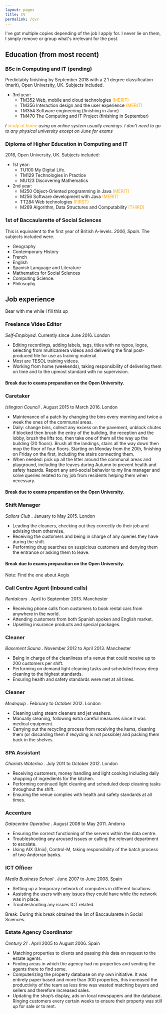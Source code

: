 ```yaml
---
layout: pages
title: CV
permalink: /cv/
---
```


I've got multiple copies depending of the job I apply for. I never lie on them, I simply remove or group what's irrelevant for the post.

## Education (from most recent)

### BSc in Computing and IT (pending)

Predictably finishing by September 2018 with a 2.1 degree classification (merit), Open University, UK. Subjects included.
- 3rd year:
  - TM352 Web, mobile and cloud technologies <span style="color:orange">(MERIT)</span>
  - TM356 Interaction design and the user experience <span style="color:orange">(MERIT)</span>
  - TM354 Software engineering (finishing in June)
  - TM470 The Computing and IT Project (finishing in September)

*I <span style="color:orange">study at home</span> using an online system usually evenings. I don't need to go to any physical university except on June for exams*
### Diploma of Higher Education in Computing and IT

2016, Open University, UK. Subjects included:
- 1st year:
  - TU100 My Digital Life.
  - TM129 Technologies in Practice
  - MU123 Discovering Mathematics
- 2nd year:
  - M250 Object-Oriented programming in Java <span style="color:orange">(MERIT)</span>
  - M256 Software development with Java <span style="color:orange">(MERIT)</span>
  - TT284 Web technologies <span style="color:orange">(FIRST)</span>
  - M269 Algorithm, Data Structures and Computability <span style="color:orange">(THIRD)</span>

### 1st of Baccaularette of Social Sciences
This is equivalent to the first year of British A-levels. *2006, Spain.* The subjects included were.
* Geography
* Contemporary History
* French
* English
* Spanish Language and Literature
* Mathematics for Social Sciences
* Computing Science.
* Philosophy

## Job experience

Bear with me while I fill this up

### Freelance Video Editor
*Self-Employed*. Currently since June 2016. London
- Editing recordings, adding labels, tags, titles with no typos, logos, selecting from multicamera videos and delivering the final post-produced file for use as training material.
- Most are TESOL training videos.
- Working from home (weekends), taking responsibility of delivering them on time and to the upmost standard with no supervision.

#### Break due to exams preparation on the Open University.

### Caretaker
*Islington Council* . August 2015 to March 2016. London
- Maintenance of a patch by changing the bins every morning and twice a week the ones of the communal areas.
- Daily: change bins, collect any excess on the pavement, unblock chutes if blocked then brush the entry of the building, the reception and the lobby, brush the lifts too, then take one of them all the way up the building (20 floors). Brush all the landings, stairs all the way down then mop the floor of four floors. Starting on Monday from the 20th, finishing on Friday on the first, including the stairs connecting them.
- When needed: pick up all the litter around the communal areas and playground, including the leaves during Autumn to prevent health and safety hazards. Report any anti-social behavior to my line manager and solve queries related to my job from residents helping them when necessary.

#### Break due to exams preparation on the Open University.

### Shift Manager
*Sailors Club* . January to May 2015. London
- Leading the cleaners, checking out they correctly do their job and advising them otherwise.
- Receiving the customers and being in charge of any queries they have during the shift.
- Performing drug searches on suspicious customers and denying them the entrance or asking them to leave.

#### Break due to exams preparation on the Open University.
Note: Find the one about Aegis

### Call Centre Agent (Inbound calls)
*Rentalcars* . April to September 2013. Manchester
- Receiving phone calls from customers to book rental cars from anywhere in the world.
- Attending customers from both Spanish spoken and English market.
- Upselling insurance products and special packages.


### Cleaner
*Basement Sauna* . November 2012 to April 2013. Manchester
- Being in charge of the cleanliness of a venue that could receive up to 200 customers per shift.
- Performing on demand light cleaning tasks and scheduled heavy deep cleaning to the highest standards.
- Ensuring health and safety standards were met at all times.

### Cleaner
*Medequip* . February to October 2012. London
- Cleaning using steam cleaners and jet washers.
- Manually cleaning, following extra careful measures since it was medical equipment.
- Carrying out the recycling process from receiving the items, cleaning them (or discarding them if recycling is not possible) and packing them back in the shelves.

### SPA Assistant
*Chariots Waterloo* . July 2011 to October 2012. London
- Receiving customers, money handling and light cooking including daily shopping of ingredients for the kitchen.
- Performing continued light cleaning and scheduled deep cleaning tasks throughout the shift.
- Ensuring the venue complies with health and safety standards at all times.


### Accenture
*Datacentre Operative* . August 2008 to May 2011. Andorra
- Ensuring the correct functioning of the servers within the data centre.
- Troubleshooting any aroused issues or calling the relevant department to escalate.
- Using AIX (Unix), Control-M, taking responsibility of the batch process of two Andorran banks.

### ICT Officer
*Media Business School* . June 2007 to June 2008. Spain
- Setting up a temporary network of computers in different locations.
- Assisting the users with any issues they could have while the network was in place.
- Troubleshooting any issues ICT related.

Break: During this break obtained the 1st of Baccaularette in Social Sciences.

### Estate Agency Coordinator
*Century 21* . April 2005 to August 2006. Spain
- Matching properties to clients and passing this data on request to the estate agents.
- Finding areas in which the agency had no properties and sending the agents there to find some.
- Computerizing the property database on my own initiative. It was entirely paper based and more than 300 properties, this increased the productivity of the team as less time was wasted matching buyers and sellers and therefore increased sales.
- Updating the shop’s display, ads on local newspapers and the database. Ringing customers every certain weeks to ensure their property was still up for sale or to rent.
